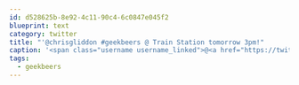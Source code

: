 ```yaml
---
id: d528625b-8e92-4c11-90c4-6c0847e045f2
blueprint: text
category: twitter
title: "'@chrisgliddon #geekbeers @ Train Station tomorrow 3pm!"
caption: '<span class="username username_linked">@<a href="https://twitter.com/chrisgliddon" title="Chris Gliddon 🐯">chrisgliddon</a></span> <span class="hashtag hashtag_local">#<a href="http://tweettemp.darylchymko.ca/?tag=geekbeers">geekbeers</a> @ Train Station tomorrow 3pm!'
tags:
  - geekbeers
---
```

